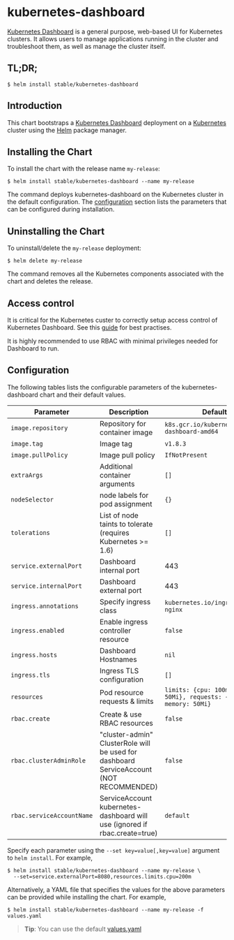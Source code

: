 # kubernetes-dashboard

[Kubernetes Dashboard](https://github.com/kubernetes/dashboard) is a general purpose, web-based UI for Kubernetes clusters. It allows users to manage applications running in the cluster and troubleshoot them, as well as manage the cluster itself.


## TL;DR;

```console
$ helm install stable/kubernetes-dashboard
```

## Introduction

This chart bootstraps a [Kubernetes Dashboard](https://github.com/kubernetes/dashboard) deployment on a [Kubernetes](http://kubernetes.io) cluster using the [Helm](https://helm.sh) package manager.

## Installing the Chart

To install the chart with the release name `my-release`:

```console
$ helm install stable/kubernetes-dashboard --name my-release
```

The command deploys kubernetes-dashboard on the Kubernetes cluster in the default configuration. The [configuration](#configuration) section lists the parameters that can be configured during installation.

## Uninstalling the Chart

To uninstall/delete the `my-release` deployment:

```console
$ helm delete my-release
```

The command removes all the Kubernetes components associated with the chart and deletes the release.

## Access control
It is critical for the Kubernetes custer to correctly setup access control of Kubernetes Dashboard. See this [guide](https://github.com/kubernetes/dashboard/wiki/Access-control) for best practises.

It is highly recommended to use RBAC with minimal privileges needed for Dashboard to run.  

## Configuration

The following tables lists the configurable parameters of the kubernetes-dashboard chart and their default values.

| Parameter                 | Description                                                                             | Default                                                                  |
|---------------------------|-----------------------------------------------------------------------------------------|--------------------------------------------------------------------------|
| `image.repository`        | Repository for container image                                                          | `k8s.gcr.io/kubernetes-dashboard-amd64`                                  |
| `image.tag`               | Image tag                                                                               | `v1.8.3`                                                                 |
| `image.pullPolicy`        | Image pull policy                                                                       | `IfNotPresent`                                                           |
| `extraArgs`               | Additional container arguments                                                          | `[]`                                                                     |
| `nodeSelector`            | node labels for pod assignment                                                          | `{}`                                                                     |
| `tolerations`             | List of node taints to tolerate (requires Kubernetes >= 1.6)                            | `[]`                                                                     |
| `service.externalPort`    | Dashboard internal port                                                                 | 443                                                                      |
| `service.internalPort`    | Dashboard external port                                                                 | 443                                                                      |
| `ingress.annotations`     | Specify ingress class                                                                   | `kubernetes.io/ingress.class: nginx`                                     |
| `ingress.enabled`         | Enable ingress controller resource                                                      | `false`                                                                  |
| `ingress.hosts`           | Dashboard Hostnames                                                                     | `nil`                                                                    |
| `ingress.tls`             | Ingress TLS configuration                                                               | `[]`                                                                     |
| `resources`               | Pod resource requests & limits                                                          | `limits: {cpu: 100m, memory: 50Mi}, requests: {cpu: 100m, memory: 50Mi}` |
| `rbac.create`             | Create & use RBAC resources                                                             | `false`                                                                  |
| `rbac.clusterAdminRole`   | "cluster-admin" ClusterRole will be used for dashboard ServiceAccount (NOT RECOMMENDED) | `false`                                                                  |
| `rbac.serviceAccountName` | ServiceAccount kubernetes-dashboard will use (ignored if rbac.create=true)              | `default`                                                                |

Specify each parameter using the `--set key=value[,key=value]` argument to `helm install`. For example,

```console
$ helm install stable/kubernetes-dashboard --name my-release \
  --set=service.externalPort=8080,resources.limits.cpu=200m
```

Alternatively, a YAML file that specifies the values for the above parameters can be provided while installing the chart. For example,

```console
$ helm install stable/kubernetes-dashboard --name my-release -f values.yaml
```

> **Tip**: You can use the default [values.yaml](values.yaml)
